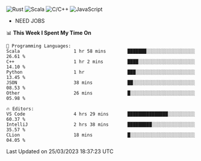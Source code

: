 ![Rust](https://img.shields.io/badge/Rust-000000?style=flat-square&logo=rust&logoColor=white)
![Scala](https://img.shields.io/badge/Scala-DC322F?style=flat-square&logo=Scala)
![C/C++](https://img.shields.io/badge/C++-00599c?style=flat-square&logo=C%2B%2B)
![JavaScript](https://img.shields.io/badge/JavaScript-323330?style=flat-square&logo=javascript&logoColor=F7DF1E)

- NEED JOBS

<!--START_SECTION:waka-->
📊 **This Week I Spent My Time On** 

```text
💬 Programming Languages: 
Scala                    1 hr 58 mins        ███████░░░░░░░░░░░░░░░░░░   26.61 % 
C++                      1 hr 2 mins         ████░░░░░░░░░░░░░░░░░░░░░   14.10 % 
Python                   1 hr                ███░░░░░░░░░░░░░░░░░░░░░░   13.45 % 
JSON                     38 mins             ██░░░░░░░░░░░░░░░░░░░░░░░   08.53 % 
Other                    26 mins             █░░░░░░░░░░░░░░░░░░░░░░░░   05.98 % 

🔥 Editors: 
VS Code                  4 hrs 29 mins       ███████████████░░░░░░░░░░   60.37 % 
IntelliJ                 2 hrs 38 mins       █████████░░░░░░░░░░░░░░░░   35.57 % 
CLion                    18 mins             █░░░░░░░░░░░░░░░░░░░░░░░░   04.05 % 
```


 Last Updated on 25/03/2023 18:37:23 UTC
<!--END_SECTION:waka-->
